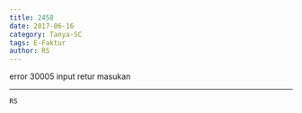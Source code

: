 ```yaml
---
title: 2458
date: 2017-06-16
category: Tanya-SC
tags: E-Faktur
author: RS
---
```


error 30005 input retur masukan

---



`RS`
